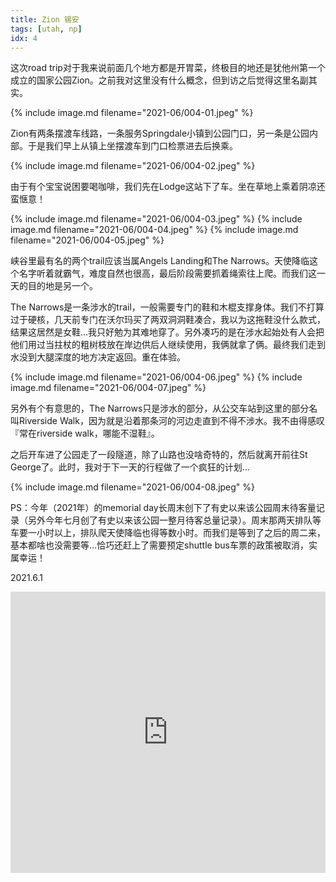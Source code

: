 ```yaml
---
title: Zion 锡安
tags: [utah, np]
idx: 4
---
```


这次road trip对于我来说前面几个地方都是开胃菜，终极目的地还是犹他州第一个成立的国家公园Zion。之前我对这里没有什么概念，但到访之后觉得这里名副其实。

{% include image.md filename="2021-06/004-01.jpeg" %}

Zion有两条摆渡车线路，一条服务Springdale小镇到公园门口，另一条是公园内部。于是我们早上从镇上坐摆渡车到门口检票进去后换乘。

{% include image.md filename="2021-06/004-02.jpeg" %}

由于有个宝宝说困要喝咖啡，我们先在Lodge这站下了车。坐在草地上乘着阴凉还蛮惬意！

{% include image.md filename="2021-06/004-03.jpeg" %}
{% include image.md filename="2021-06/004-04.jpeg" %}
{% include image.md filename="2021-06/004-05.jpeg" %}

峡谷里最有名的两个trail应该当属Angels Landing和The Narrows。天使降临这个名字听着就霸气，难度自然也很高，最后阶段需要抓着绳索往上爬。而我们这一天的目的地是另一个。

The Narrows是一条涉水的trail，一般需要专门的鞋和木棍支撑身体。我们不打算过于硬核，几天前专门在沃尔玛买了两双洞洞鞋凑合，我以为这拖鞋没什么款式，结果这居然是女鞋…我只好勉为其难地穿了。另外凑巧的是在涉水起始处有人会把他们用过当拄杖的粗树枝放在岸边供后人继续使用，我俩就拿了俩。最终我们走到水没到大腿深度的地方决定返回。重在体验。

{% include image.md filename="2021-06/004-06.jpeg" %}
{% include image.md filename="2021-06/004-07.jpeg" %}

另外有个有意思的，The Narrows只是涉水的部分，从公交车站到这里的部分名叫Riverside Walk，因为就是沿着那条河的河边走直到不得不涉水。我不由得感叹『常在riverside walk，哪能不湿鞋』。

之后开车进了公园走了一段隧道，除了山路也没啥奇特的，然后就离开前往St George了。此时，我对于下一天的行程做了一个疯狂的计划…

{% include image.md filename="2021-06/004-08.jpeg" %}

PS：今年（2021年）的memorial day长周末创下了有史以来该公园周末待客量记录（另外今年七月创了有史以来该公园一整月待客总量记录）。周末那两天排队等车要一小时以上，排队爬天使降临也得等数小时。而我们是等到了之后的周二来，基本都啥也没需要等…恰巧还赶上了需要预定shuttle bus车票的政策被取消，实属幸运！

2021.6.1

<iframe src="https://www.google.com/maps/embed?pb=!1m18!1m12!1m3!1d406128.1441851208!2d-113.32342452490073!3d37.3217618302905!2m3!1f0!2f0!3f0!3m2!1i1024!2i768!4f13.1!3m3!1m2!1s0x80caead08844f8d9%3A0x7c2e3a15aa3656f5!2sZion%20National%20Park!5e0!3m2!1sen!2sus!4v1652162731977!5m2!1sen!2sus" width="100%" height="450" style="border:0;" allowfullscreen="" loading="lazy" referrerpolicy="no-referrer-when-downgrade"></iframe>
